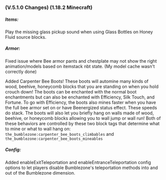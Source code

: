 ### **(V.5.1.0 Changes) (1.18.2 Minecraft)**

##### Items:
Play the missing glass pickup sound when using Glass Bottles on Honey Fluid source blocks.

##### Armor:
Fixed issue where Bee armor pants and chestplate may not show the right animation/models based on itemstack nbt state.
 (My model cache wasn't correctly done)

Added Carpenter Bee Boots! These boots will automine many kinds of wood, beehive, honeycomb blocks that you are standing on when you hold crouch down! 
 The boots can be enchanted with the normal boot enchantments but can also be enchanted with Efficiency, Silk Touch, and Fortune.
 To go with Efficiency, the boots also mines faster when you have the full bee armor set on or have Beenergized status effect. These speeds do stack.
 The boots will also let you briefly hang on walls made of wood, beehive, or honeycomb blocks allowing you to wall jump or wall run!
 Both of these behaviors are controlled by these two block tags that determine what to mine or what to wall hang on:
 `the_bumblezone:carpenter_bee_boots_climbables` and `the_bumblezone:carpenter_bee_boots_mineables`

##### Config:
Added enableExitTeleportation and enableEntranceTeleportation config options to let 
 players disable Bumblezone's teleportation methods into and out of the Bumblezone dimension.

